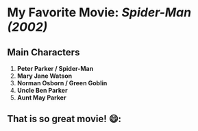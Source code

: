 # **My Favorite Movie: _Spider-Man (2002)_**

## **Main Characters**

1. **Peter Parker / Spider-Man** 
2. **Mary Jane Watson** 
3. **Norman Osborn / Green Goblin**
4. **Uncle Ben Parker**
5. **Aunt May Parker** 

That is so great movie! 😄:
---
